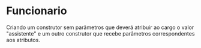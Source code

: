 # Funcionario
Criando um construtor sem parâmetros que deverá atribuir ao cargo o valor "assistente" e um outro construtor que recebe parâmetros correspondentes aos atributos.
